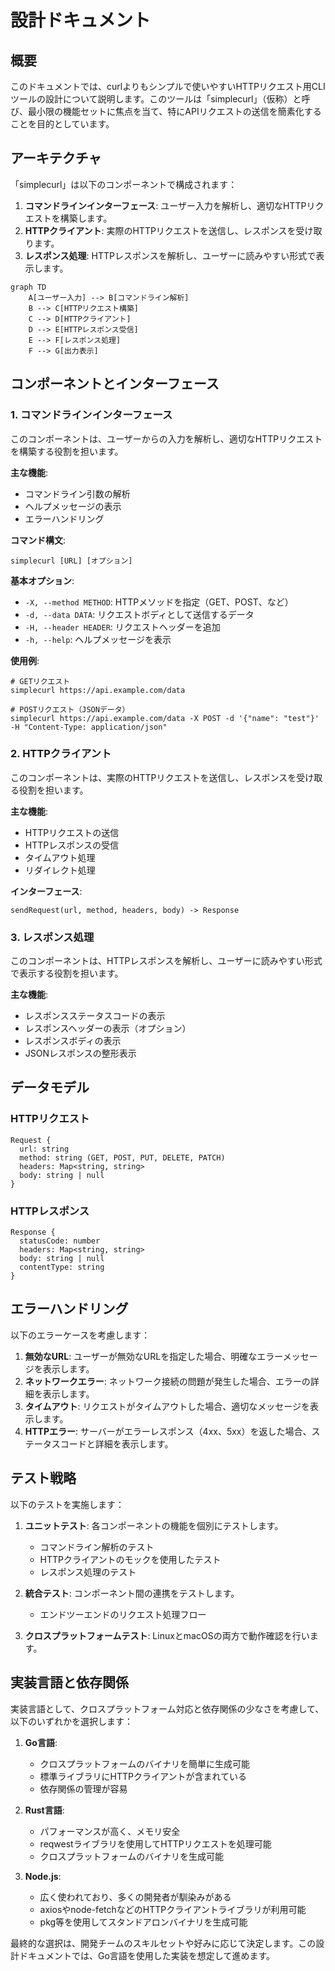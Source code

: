 # 設計ドキュメント

## 概要

このドキュメントでは、curlよりもシンプルで使いやすいHTTPリクエスト用CLIツールの設計について説明します。このツールは「simplecurl」（仮称）と呼び、最小限の機能セットに焦点を当て、特にAPIリクエストの送信を簡素化することを目的としています。

## アーキテクチャ

「simplecurl」は以下のコンポーネントで構成されます：

1. **コマンドラインインターフェース**: ユーザー入力を解析し、適切なHTTPリクエストを構築します。
2. **HTTPクライアント**: 実際のHTTPリクエストを送信し、レスポンスを受け取ります。
3. **レスポンス処理**: HTTPレスポンスを解析し、ユーザーに読みやすい形式で表示します。

```mermaid
graph TD
    A[ユーザー入力] --> B[コマンドライン解析]
    B --> C[HTTPリクエスト構築]
    C --> D[HTTPクライアント]
    D --> E[HTTPレスポンス受信]
    E --> F[レスポンス処理]
    F --> G[出力表示]
```

## コンポーネントとインターフェース

### 1. コマンドラインインターフェース

このコンポーネントは、ユーザーからの入力を解析し、適切なHTTPリクエストを構築する役割を担います。

**主な機能**:
- コマンドライン引数の解析
- ヘルプメッセージの表示
- エラーハンドリング

**コマンド構文**:
```
simplecurl [URL] [オプション]
```

**基本オプション**:
- `-X, --method METHOD`: HTTPメソッドを指定（GET、POST、など）
- `-d, --data DATA`: リクエストボディとして送信するデータ
- `-H, --header HEADER`: リクエストヘッダーを追加
- `-h, --help`: ヘルプメッセージを表示

**使用例**:
```
# GETリクエスト
simplecurl https://api.example.com/data

# POSTリクエスト（JSONデータ）
simplecurl https://api.example.com/data -X POST -d '{"name": "test"}' -H "Content-Type: application/json"
```

### 2. HTTPクライアント

このコンポーネントは、実際のHTTPリクエストを送信し、レスポンスを受け取る役割を担います。

**主な機能**:
- HTTPリクエストの送信
- HTTPレスポンスの受信
- タイムアウト処理
- リダイレクト処理

**インターフェース**:
```
sendRequest(url, method, headers, body) -> Response
```

### 3. レスポンス処理

このコンポーネントは、HTTPレスポンスを解析し、ユーザーに読みやすい形式で表示する役割を担います。

**主な機能**:
- レスポンスステータスコードの表示
- レスポンスヘッダーの表示（オプション）
- レスポンスボディの表示
- JSONレスポンスの整形表示

## データモデル

### HTTPリクエスト

```
Request {
  url: string
  method: string (GET, POST, PUT, DELETE, PATCH)
  headers: Map<string, string>
  body: string | null
}
```

### HTTPレスポンス

```
Response {
  statusCode: number
  headers: Map<string, string>
  body: string | null
  contentType: string
}
```

## エラーハンドリング

以下のエラーケースを考慮します：

1. **無効なURL**: ユーザーが無効なURLを指定した場合、明確なエラーメッセージを表示します。
2. **ネットワークエラー**: ネットワーク接続の問題が発生した場合、エラーの詳細を表示します。
3. **タイムアウト**: リクエストがタイムアウトした場合、適切なメッセージを表示します。
4. **HTTPエラー**: サーバーがエラーレスポンス（4xx、5xx）を返した場合、ステータスコードと詳細を表示します。

## テスト戦略

以下のテストを実施します：

1. **ユニットテスト**: 各コンポーネントの機能を個別にテストします。
   - コマンドライン解析のテスト
   - HTTPクライアントのモックを使用したテスト
   - レスポンス処理のテスト

2. **統合テスト**: コンポーネント間の連携をテストします。
   - エンドツーエンドのリクエスト処理フロー

3. **クロスプラットフォームテスト**: LinuxとmacOSの両方で動作確認を行います。

## 実装言語と依存関係

実装言語として、クロスプラットフォーム対応と依存関係の少なさを考慮して、以下のいずれかを選択します：

1. **Go言語**:
   - クロスプラットフォームのバイナリを簡単に生成可能
   - 標準ライブラリにHTTPクライアントが含まれている
   - 依存関係の管理が容易

2. **Rust言語**:
   - パフォーマンスが高く、メモリ安全
   - reqwestライブラリを使用してHTTPリクエストを処理可能
   - クロスプラットフォームのバイナリを生成可能

3. **Node.js**:
   - 広く使われており、多くの開発者が馴染みがある
   - axiosやnode-fetchなどのHTTPクライアントライブラリが利用可能
   - pkg等を使用してスタンドアロンバイナリを生成可能

最終的な選択は、開発チームのスキルセットや好みに応じて決定します。この設計ドキュメントでは、Go言語を使用した実装を想定して進めます。